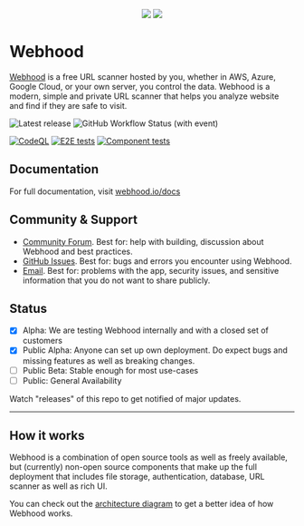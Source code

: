 <p align="center">
<img src="https://user-images.githubusercontent.com/28872014/233656281-c8a7dec2-60cc-410b-9c33-00b3954f211a.png#gh-light-mode-only">
<img src="https://user-images.githubusercontent.com/28872014/233656053-174c723d-bcc7-445b-9033-517313c2158a.png#gh-dark-mode-only">
</p>

# Webhood

[Webhood](https://webhood.io) is a free URL scanner hosted by you, whether in AWS, Azure, Google Cloud, or your own server, you control the data. Webhood is a modern, simple and private URL scanner that helps you analyze website and find if they are safe to visit.


![Latest release](https://img.shields.io/github/v/release/webhood-io/webhood?label=Latest%20release&style=for-the-badge)
![GitHub Workflow Status (with event)](https://img.shields.io/github/actions/workflow/status/webhood-io/webhood/publish.prod.yml?display_name=Build%20status&style=for-the-badge)


[![CodeQL](https://github.com/webhood-io/webhood/actions/workflows/github-code-scanning/codeql/badge.svg)](https://github.com/webhood-io/webhood/actions/workflows/github-code-scanning/codeql)
[![E2E tests](https://github.com/webhood-io/webhood/actions/workflows/cypress-e2e.dev.yml/badge.svg)](https://github.com/webhood-io/webhood/actions/workflows/cypress-e2e.dev.yml)
[![Component tests](https://github.com/webhood-io/webhood/actions/workflows/cyress-core.dev.yml/badge.svg)](https://github.com/webhood-io/webhood/actions/workflows/cyress-core.dev.yml)



## Documentation

For full documentation, visit [webhood.io/docs](https://webhood.io/docs)

## Community & Support

- [Community Forum](https://github.com/webhood-io/discussions). Best for: help with building, discussion about Webhood and best practices.
- [GitHub Issues](https://github.com/webhood-io/webhood/issues). Best for: bugs and errors you encounter using Webhood.
- [Email](https://webhood.io/docs/support). Best for: problems with the app, security issues, and sensitive information that you do not want to share publicly.

## Status

- [x] Alpha: We are testing Webhood internally and with a closed set of customers
- [x] Public Alpha: Anyone can set up own deployment. Do expect bugs and missing features as well as breaking changes.
- [ ] Public Beta: Stable enough for most use-cases
- [ ] Public: General Availability

Watch "releases" of this repo to get notified of major updates.

---

## How it works

Webhood is a combination of open source tools as well as freely available, but (currently) non-open source components that make up the full deployment that includes file storage, authentication, database, URL scanner as well as rich UI. 

You can check out the [architecture diagram](https://webhood.io/docs/security) to get a better idea of how Webhood works.
